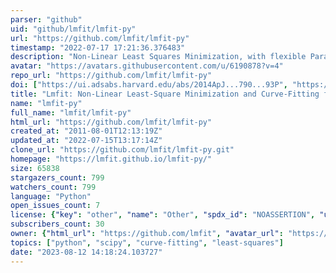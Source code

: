 ```yaml
---
parser: "github"
uid: "github/lmfit/lmfit-py"
url: "https://github.com/lmfit/lmfit-py"
timestamp: "2022-07-17 17:21:36.376483"
description: "Non-Linear Least Squares Minimization, with flexible Parameter settings, based on scipy.optimize, and with many additional classes and methods for curve fitting. "
avatar: "https://avatars.githubusercontent.com/u/6190878?v=4"
repo_url: "https://github.com/lmfit/lmfit-py"
doi: ["https://ui.adsabs.harvard.edu/abs/2014ApJ...790...93P", "https://ui.adsabs.harvard.edu/abs/2016ascl.soft06014N/abstract"]
title: "Lmfit: Non-Linear Least-Square Minimization and Curve-Fitting for Python"
name: "lmfit-py"
full_name: "lmfit/lmfit-py"
html_url: "https://github.com/lmfit/lmfit-py"
created_at: "2011-08-01T12:13:19Z"
updated_at: "2022-07-15T13:17:14Z"
clone_url: "https://github.com/lmfit/lmfit-py.git"
homepage: "https://lmfit.github.io/lmfit-py/"
size: 65838
stargazers_count: 799
watchers_count: 799
language: "Python"
open_issues_count: 7
license: {"key": "other", "name": "Other", "spdx_id": "NOASSERTION", "url": null, "node_id": "MDc6TGljZW5zZTA="}
subscribers_count: 30
owner: {"html_url": "https://github.com/lmfit", "avatar_url": "https://avatars.githubusercontent.com/u/6190878?v=4", "login": "lmfit", "type": "Organization"}
topics: ["python", "scipy", "curve-fitting", "least-squares"]
date: "2023-08-12 14:18:24.103727"
---
```

